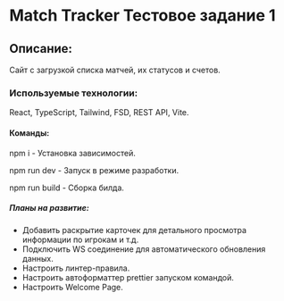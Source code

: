 # Match Tracker Тестовое задание 1

## Описание:

Сайт с загрузкой списка матчей, их статусов и счетов.

### Используемые технологии:

React, TypeScript, Tailwind, FSD, REST API, Vite.

#### Команды:

npm i - Установка зависимостей.

npm run dev - Запуск в режиме разработки.

npm run build - Сборка билда.

##### Планы на развитие:

- Добавить раскрытие карточек для детального просмотра информации по игрокам и т.д.
- Подключить WS соединение для автоматического обновления данных.
- Настроить линтер-правила.
- Настроить автоформаттер prettier запуском командой.
- Настроить Welcome Page.
